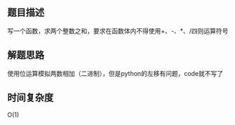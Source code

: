 ## 题目描述
写一个函数，求两个整数之和，要求在函数体内不得使用+、-、*、/四则运算符号

## 解题思路
使用位运算模拟两数相加（二进制），但是python的左移有问题，code就不写了

## 时间复杂度
O(1)
